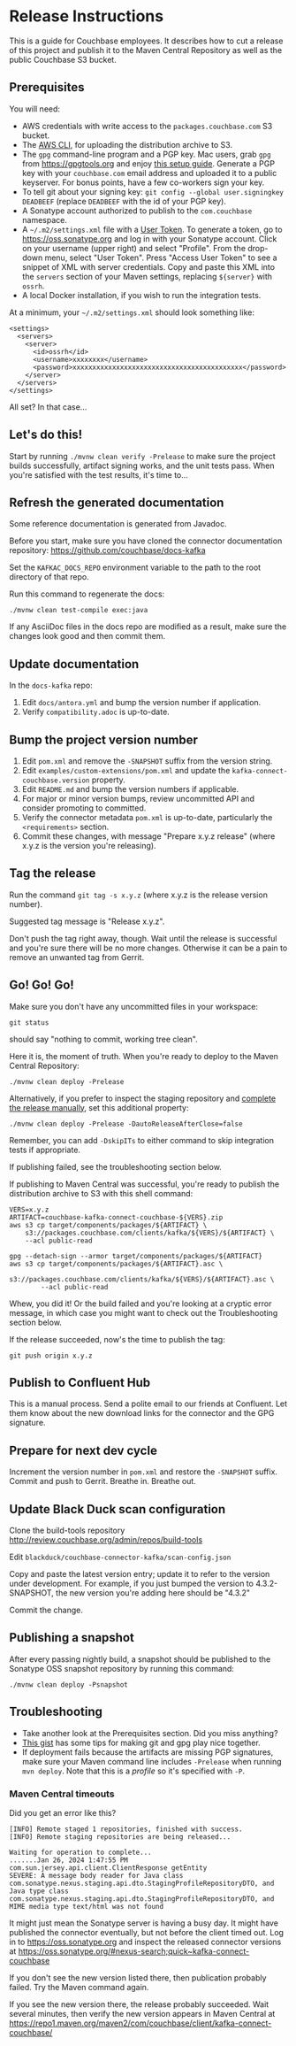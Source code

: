 # Release Instructions

This is a guide for Couchbase employees.
It describes how to cut a release of this project and publish it to the Maven Central Repository as well as the public Couchbase S3 bucket.


## Prerequisites

You will need:
* AWS credentials with write access to the `packages.couchbase.com` S3 bucket.
* The [AWS CLI](https://docs.aws.amazon.com/cli/latest/userguide/), for uploading the distribution archive to S3.
* The `gpg` command-line program and a PGP key. Mac users, grab `gpg` from
https://gpgtools.org and enjoy
[this setup guide](http://notes.jerzygangi.com/the-best-pgp-tutorial-for-mac-os-x-ever/).
Generate a PGP key with your `couchbase.com` email address and uploaded it
to a public keyserver. For bonus points, have a few co-workers sign your key.
* To tell git about your signing key: `git config --global user.signingkey DEADBEEF`
(replace `DEADBEEF` with the id of your PGP key).
* A Sonatype account authorized to publish to the `com.couchbase` namespace.
* A `~/.m2/settings.xml` file with a
[User Token](https://blog.sonatype.com/2012/08/securing-repository-credentials-with-nexus-pro-user-tokens/).
To generate a token, go to https://oss.sonatype.org and log in with your Sonatype account.
Click on your username (upper right) and select "Profile". From the drop-down menu,
select "User Token". Press "Access User Token" to see a snippet of XML with server credentials.
Copy and paste this XML into the `servers` section of your Maven settings,
replacing `${server}` with `ossrh`.
* A local Docker installation, if you wish to run the integration tests.

At a minimum, your `~/.m2/settings.xml` should look something like:

    <settings>
      <servers>
        <server>
          <id>ossrh</id>
          <username>xxxxxxxx</username>
          <password>xxxxxxxxxxxxxxxxxxxxxxxxxxxxxxxxxxxxxxxxxxx</password>
        </server>
      </servers>
    </settings>

All set? In that case...


## Let's do this!

Start by running `./mvnw clean verify -Prelease` to make sure the project builds successfully,
artifact signing works, and the unit tests pass.
When you're satisfied with the test results, it's time to...

## Refresh the generated documentation

Some reference documentation is generated from Javadoc.

Before you start, make sure you have cloned the connector documentation repository: https://github.com/couchbase/docs-kafka

Set the `KAFKAC_DOCS_REPO` environment variable to the path to the root directory of that repo.


Run this command to regenerate the docs:

    ./mvnw clean test-compile exec:java

If any AsciiDoc files in the docs repo are modified as a result, make sure the changes look good and then commit them.

## Update documentation

In the `docs-kafka` repo:

1. Edit `docs/antora.yml` and bump the version number if application.
2. Verify `compatibility.adoc` is up-to-date.

## Bump the project version number

1. Edit `pom.xml` and remove the `-SNAPSHOT` suffix from the version string.
2. Edit `examples/custom-extensions/pom.xml` and update the `kafka-connect-couchbase.version` property.
3. Edit `README.md` and bump the version numbers if applicable.
4. For major or minor version bumps, review uncommitted API and consider promoting to committed.
5. Verify the connector metadata `pom.xml` is up-to-date, particularly the `<requirements>` section. 
6. Commit these changes, with message "Prepare x.y.z release"
(where x.y.z is the version you're releasing).


## Tag the release

Run the command `git tag -s x.y.z` (where x.y.z is the release version number).

Suggested tag message is "Release x.y.z".

Don't push the tag right away, though.
Wait until the release is successful and you're sure there will be no more changes.
Otherwise it can be a pain to remove an unwanted tag from Gerrit.


## Go! Go! Go!

Make sure you don't have any uncommitted files in your workspace:

    git status

should say "nothing to commit, working tree clean".

Here it is, the moment of truth. When you're ready to deploy to the Maven Central Repository:

    ./mvnw clean deploy -Prelease

Alternatively, if you prefer to inspect the staging repository and
[complete the release manually](https://central.sonatype.org/pages/releasing-the-deployment.html),
set this additional property:

    ./mvnw clean deploy -Prelease -DautoReleaseAfterClose=false

Remember, you can add `-DskipITs` to either command to skip integration tests if appropriate.

If publishing failed, see the troubleshooting section below.

If publishing to Maven Central was successful, you're ready to publish the distribution archive to S3 with this shell command:

    VERS=x.y.z
    ARTIFACT=couchbase-kafka-connect-couchbase-${VERS}.zip
    aws s3 cp target/components/packages/${ARTIFACT} \
        s3://packages.couchbase.com/clients/kafka/${VERS}/${ARTIFACT} \
        --acl public-read

    gpg --detach-sign --armor target/components/packages/${ARTIFACT}
    aws s3 cp target/components/packages/${ARTIFACT}.asc \
            s3://packages.couchbase.com/clients/kafka/${VERS}/${ARTIFACT}.asc \
            --acl public-read

Whew, you did it! Or the build failed and you're looking at a cryptic error message, in which
case you might want to check out the Troubleshooting section below.

If the release succeeded, now's the time to publish the tag:

    git push origin x.y.z

## Publish to Confluent Hub

This is a manual process.
Send a polite email to our friends at Confluent.
Let them know about the new download links for the connector and the GPG signature.

## Prepare for next dev cycle

Increment the version number in `pom.xml` and restore the `-SNAPSHOT` suffix.
Commit and push to Gerrit. Breathe in. Breathe out.

## Update Black Duck scan configuration

Clone the build-tools repository http://review.couchbase.org/admin/repos/build-tools

Edit `blackduck/couchbase-connector-kafka/scan-config.json`

Copy and paste the latest version entry; update it to refer to the version under development. For example, if you just bumped the version to 4.3.2-SNAPSHOT, the new version you're adding here should be "4.3.2"

Commit the change.

## Publishing a snapshot

After every passing nightly build, a snapshot should be published to the Sonatype OSS snapshot repository by running this command:

    ./mvnw clean deploy -Psnapshot

## Troubleshooting

* Take another look at the Prerequisites section. Did you miss anything?
* [This gist](https://gist.github.com/danieleggert/b029d44d4a54b328c0bac65d46ba4c65) has
some tips for making git and gpg play nice together.
* If deployment fails because the artifacts are missing PGP signatures, make sure your Maven
command line includes `-Prelease` when running `mvn deploy`.
Note that this is a *profile* so it's specified with `-P`.

### Maven Central timeouts

Did you get an error like this? 

```
[INFO] Remote staged 1 repositories, finished with success.
[INFO] Remote staging repositories are being released...

Waiting for operation to complete...
.......Jan 26, 2024 1:47:55 PM com.sun.jersey.api.client.ClientResponse getEntity
SEVERE: A message body reader for Java class com.sonatype.nexus.staging.api.dto.StagingProfileRepositoryDTO, and Java type class com.sonatype.nexus.staging.api.dto.StagingProfileRepositoryDTO, and MIME media type text/html was not found
```

It might just mean the Sonatype server is having a busy day. 
It might have published the connector eventually, but not before the client timed out.
Log in to https://oss.sonatype.org and inspect the released connector versions at
https://oss.sonatype.org/#nexus-search;quick~kafka-connect-couchbase

If you don't see the new version listed there, then publication probably failed.
Try the Maven command again.

If you see the new version there, the release probably succeeded.
Wait several minutes, then verify the new version appears in Maven Central at
https://repo1.maven.org/maven2/com/couchbase/client/kafka-connect-couchbase/
